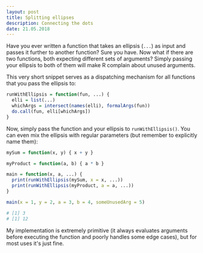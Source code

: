 ```yaml
---
layout: post
title: Splitting ellipses
description: Connecting the dots
date: 21.05.2018
---
```


Have you ever written a function that takes an ellipsis (`...`) as input and passes it further to another function? Sure you have. Now what if there are two functions, both expecting different sets of arguments? Simply passing your ellipsis to both of them will make R complain about unused arguments.

This very short snippet serves as a dispatching mechanism for all functions that you pass the ellipsis to:

~~~ R
runWithEllipsis = function(fun, ...) {
  elli = list(...)
  whichArgs = intersect(names(elli), formalArgs(fun))
  do.call(fun, elli[whichArgs])
}
~~~

Now, simply pass the function and your ellipsis to `runWithEllipsis()`. You can even mix the ellipsis with regular parameters (but remember to explicitly name them):

~~~ R
mySum = function(x, y) { x + y }

myProduct = function(a, b) { a * b }

main = function(x, a, ...) {
  print(runWithEllipsis(mySum, x = x, ...))
  print(runWithEllipsis(myProduct, a = a, ...))
}

main(x = 1, y = 2, a = 3, b = 4, someUnusedArg = 5)

# [1] 3
# [1] 12
~~~

My implementation is extremely primitive (it always evaluates arguments before executing the function and poorly handles some edge cases), but for most uses it's just fine.
